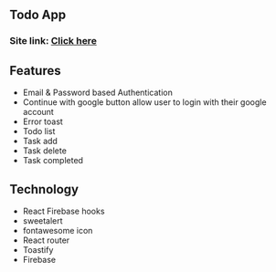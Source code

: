 ## Todo App

### Site link: [Click here](https://harmonious-mooncake-01589c.netlify.app)


## Features

* Email & Password based Authentication 
* Continue with google button allow user to login with their google account
* Error toast
* Todo list 
* Task add
* Task delete 
* Task completed


## Technology 

* React Firebase hooks
* sweetalert
* fontawesome icon
* React router
* Toastify
* Firebase
